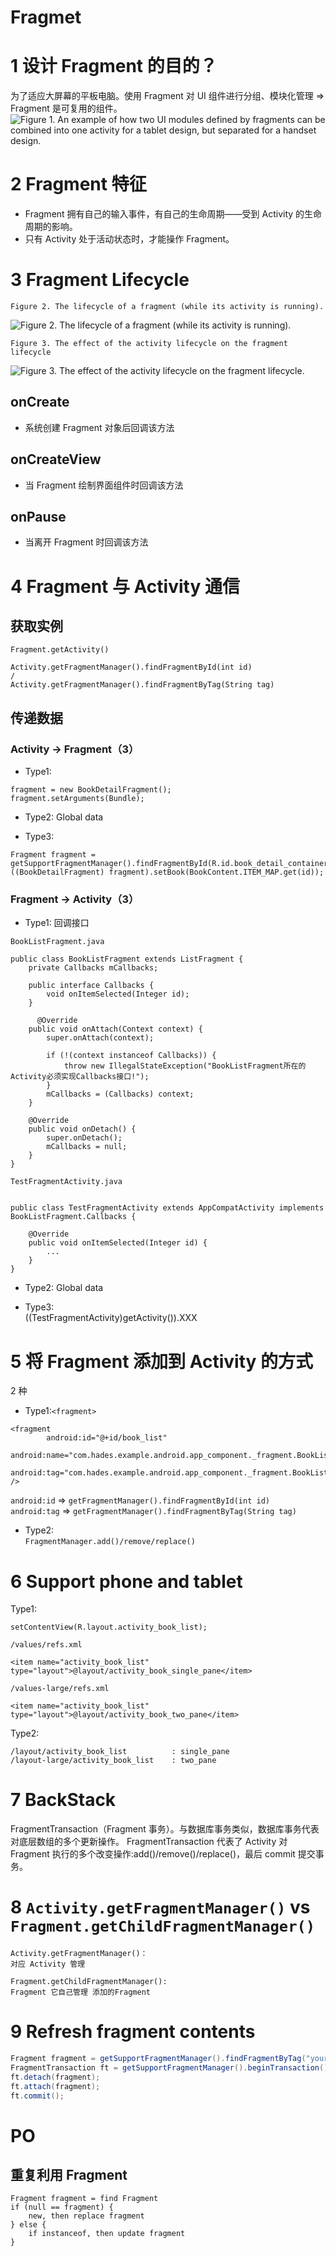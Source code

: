 # Fragmet

# 1 设计 Fragment 的目的？

为了适应大屏幕的平板电脑。使用 Fragment 对 UI 组件进行分组、模块化管理 => Fragment 是可复用的组件。
![Figure 1. An example of how two UI modules defined by fragments can be combined into one activity for a tablet design, but separated for a handset design.](https://developer.android.google.cn/images/fundamentals/fragments.png)

# 2 Fragment 特征

- Fragment 拥有自己的输入事件，有自己的生命周期——受到 Activity 的生命周期的影响。
- 只有 Activity 处于活动状态时，才能操作 Fragment。

# 3 Fragment Lifecycle

`Figure 2. The lifecycle of a fragment (while its activity is running).`

![Figure 2. The lifecycle of a fragment (while its activity is running).](https://developer.android.google.cn/images/fragment_lifecycle.png)

`Figure 3. The effect of the activity lifecycle on the fragment lifecycle`

![Figure 3. The effect of the activity lifecycle on the fragment lifecycle.](https://developer.android.google.cn/images/activity_fragment_lifecycle.png)

## onCreate

- 系统创建 Fragment 对象后回调该方法

## onCreateView

- 当 Fragment 绘制界面组件时回调该方法

## onPause

- 当离开 Fragment 时回调该方法

# 4 Fragment 与 Activity 通信

## 获取实例

```
Fragment.getActivity()
```

```
Activity.getFragmentManager().findFragmentById(int id)
/
Activity.getFragmentManager().findFragmentByTag(String tag)
```

## 传递数据

### Activity -> Fragment（3）

- Type1:

```
fragment = new BookDetailFragment();
fragment.setArguments(Bundle);
```

- Type2: Global data

- Type3:

```
Fragment fragment = getSupportFragmentManager().findFragmentById(R.id.book_detail_container);
((BookDetailFragment) fragment).setBook(BookContent.ITEM_MAP.get(id));
```

### Fragment -> Activity（3）

- Type1: 回调接口

`BookListFragment.java`

```
public class BookListFragment extends ListFragment {
    private Callbacks mCallbacks;

    public interface Callbacks {
        void onItemSelected(Integer id);
    }

      @Override
    public void onAttach(Context context) {
        super.onAttach(context);

        if (!(context instanceof Callbacks)) {
            throw new IllegalStateException("BookListFragment所在的Activity必须实现Callbacks接口!");
        }
        mCallbacks = (Callbacks) context;
    }

    @Override
    public void onDetach() {
        super.onDetach();
        mCallbacks = null;
    }
}
```

`TestFragmentActivity.java`

```

public class TestFragmentActivity extends AppCompatActivity implements BookListFragment.Callbacks {

    @Override
    public void onItemSelected(Integer id) {
        ...
    }
}

```

- Type2: Global data

- Type3:  
  ((TestFragmentActivity)getActivity()).XXX

# 5 将 Fragment 添加到 Activity 的方式

2 种

- Type1:`<fragment>`

```
<fragment
        android:id="@+id/book_list"
        android:name="com.hades.example.android.app_component._fragment.BookListFragment"
        android:tag="com.hades.example.android.app_component._fragment.BookListFragment" />
```

`android:id` => `getFragmentManager().findFragmentById(int id)`  
`android:tag` => `getFragmentManager().findFragmentByTag(String tag)`

- Type2:  
  `FragmentManager.add()/remove/replace()`

# 6 Support phone and tablet

Type1:

```
setContentView(R.layout.activity_book_list);
```

`/values/refs.xml`

```
<item name="activity_book_list" type="layout">@layout/activity_book_single_pane</item>
```

`/values-large/refs.xml`

```
<item name="activity_book_list" type="layout">@layout/activity_book_two_pane</item>
```

Type2:

```
/layout/activity_book_list          : single_pane
/layout-large/activity_book_list    : two_pane
```

# 7 BackStack

FragmentTransaction（Fragment 事务）。与数据库事务类似，数据库事务代表对底层数组的多个更新操作。
FragmentTransaction 代表了 Activity 对 Fragment 执行的多个改变操作:add()/remove()/replace()，最后 commit 提交事务。

# 8 `Activity.getFragmentManager()` vs `Fragment.getChildFragmentManager()`

```
Activity.getFragmentManager()：
对应 Activity 管理

Fragment.getChildFragmentManager():
Fragment 它自己管理 添加的Fragment
```

# 9 Refresh fragment contents

```java
Fragment fragment = getSupportFragmentManager().findFragmentByTag("your_fragment_tag");
FragmentTransaction ft = getSupportFragmentManager().beginTransaction();
ft.detach(fragment);
ft.attach(fragment);
ft.commit();
```

# PO

## 重复利用 Fragment

```
Fragment fragment = find Fragment
if (null == fragment) {
    new, then replace fragment
} else {
    if instanceof, then update fragment
}
```
